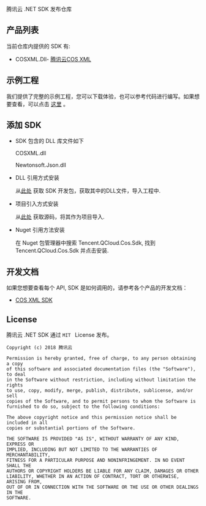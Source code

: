 腾讯云 .NET SDK 发布仓库

## 产品列表

当前仓库内提供的 SDK 有:

* COSXML.Dll- [腾讯云COS XML](https://cloud.tencent.com/document/product/436)

## 示例工程

我们提供了完整的示例工程，您可以下载体验，也可以参考代码进行编写。如果想要查看，可以点击 [这里](https://github.com/tencentyun/qcloud-sdk-dotnet-demo) 。

## 添加 SDK
- SDK 包含的 DLL 库文件如下

	COSXML.dll

	Newtonsoft.Json.dll

- DLL 引用方式安装

	从[此处](https://github.com/tencentyun/qcloud-sdk-dotnet/tree/master/libs) 获取 SDK 开发包，获取其中的DLL文件，导入工程中.

- 项目引入方式安装

	从[此处](https://github.com/tencentyun/qcloud-sdk-dotnet/tree/master/QCloudCSharpSDK) 获取源码，将其作为项目导入.

- Nuget 引用方法安装
	
	在 Nuget 包管理器中搜索 Tencent.QCloud.Cos.Sdk, 找到 Tencent.QCloud.Cos.Sdk 并点击安装.


## 开发文档

如果您想要查看每个 API, SDK 是如何调用的，请参考各个产品的开发文档：

* [COS XML SDK](https://github.com/tencentyun/qcloud-sdk-dotnet/blob/master/%E6%8E%A5%E5%8F%A3%E6%96%87%E6%A1%A3.md)

## License

腾讯云 .NET SDK 通过 `MIT ` License 发布。

```shell
Copyright (c) 2018 腾讯云

Permission is hereby granted, free of charge, to any person obtaining a copy
of this software and associated documentation files (the "Software"), to deal
in the Software without restriction, including without limitation the rights
to use, copy, modify, merge, publish, distribute, sublicense, and/or sell
copies of the Software, and to permit persons to whom the Software is
furnished to do so, subject to the following conditions:

The above copyright notice and this permission notice shall be included in all
copies or substantial portions of the Software.

THE SOFTWARE IS PROVIDED "AS IS", WITHOUT WARRANTY OF ANY KIND, EXPRESS OR
IMPLIED, INCLUDING BUT NOT LIMITED TO THE WARRANTIES OF MERCHANTABILITY,
FITNESS FOR A PARTICULAR PURPOSE AND NONINFRINGEMENT. IN NO EVENT SHALL THE
AUTHORS OR COPYRIGHT HOLDERS BE LIABLE FOR ANY CLAIM, DAMAGES OR OTHER
LIABILITY, WHETHER IN AN ACTION OF CONTRACT, TORT OR OTHERWISE, ARISING FROM,
OUT OF OR IN CONNECTION WITH THE SOFTWARE OR THE USE OR OTHER DEALINGS IN THE
SOFTWARE.
```
